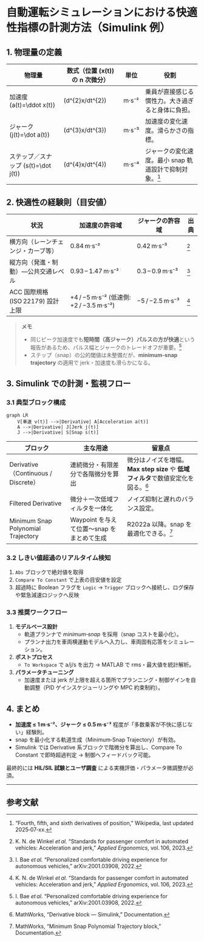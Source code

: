 
# 自動運転シミュレーションにおける快適性指標の計測方法（Simulink 例）

## 1. 物理量の定義

| 物理量 | 数式（位置 \(x(t)\) の n 次微分） | 単位 | 役割 |
| --- | --- | --- | --- |
| 加速度 \(a(t)=\ddot x(t)\) | \(d^{2}x/dt^{2}\) | m·s⁻² | 乗員が直接感じる慣性力。大き過ぎると身体に負担。 |
| ジャーク \(j(t)=\dot a(t)\) | \(d^{3}x/dt^{3}\) | m·s⁻³ | 加速度の変化速度。滑らかさの指標。 |
| ステップ／スナップ \(s(t)=\dot j(t)\) | \(d^{4}x/dt^{4}\) | m·s⁻⁴ | ジャークの変化速度。最小 snap 軌道設計で抑制対象。[^3] |

## 2. 快適性の経験則（目安値）

| 状況 | 加速度の許容域 | ジャークの許容域 | 出典 |
| --- | --- | --- | --- |
| 横方向（レーンチェンジ・カーブ等） | 0.84 m·s⁻² | 0.42 m·s⁻³ | [^1] |
| 縦方向（発進・制動）—公共交通レベル | 0.93 – 1.47 m·s⁻² | 0.3 – 0.9 m·s⁻³ | [^2] |
| ACC 国際規格 (ISO 22179) 設計上限 | +4 / −5 m·s⁻² (低速側: +2 / −3.5 m·s⁻²) | −5 / −2.5 m·s⁻³ | [^1] |

> **メモ**  
> - 同じピーク加速度でも**短時間（高ジャーク）パルスの方が快適**という報告があるため、パルス幅とジャークのトレードオフが重要。[^2]  
> - ステップ（snap）の公的閾値は未整備だが、**minimum‑snap trajectory** の適用で jerk・加速度も滑らかになる。

## 3. Simulink での計測・監視フロー

### 3.1 典型ブロック構成

```mermaid
graph LR
    V[車速 v(t)] -->|Derivative| A[Acceleration a(t)]
    A -->|Derivative| J[Jerk j(t)]
    J -->|Derivative| S[Snap s(t)]
```

| ブロック | 主な用途 | 留意点 |
| --- | --- | --- |
| Derivative（Continuous / Discrete） | 連続微分・有限差分で各階微分を算出 | 微分はノイズを増幅。**Max step size** や **低域フィルタ**で数値安定化を図る。[^4] |
| Filtered Derivative | 微分＋一次低域フィルタを一体化 | ノイズ抑制と遅れのバランス設定。 |
| Minimum Snap Polynomial Trajectory | Waypoint を与えて位置～snap をまとめて生成 | R2022a 以降。snap を最適化できる。[^5] |

### 3.2 しきい値超過のリアルタイム検知

1. `Abs` ブロックで絶対値を取得  
2. `Compare To Constant` で上表の目安値を設定  
3. 超過時に Boolean フラグを `Logic` → `Trigger` ブロックへ接続し、ログ保存や緊急減速ロジックへ反映

### 3.3 推奨ワークフロー

1. **モデルベース設計**  
   - 軌道プランナで *minimum‑snap* を採用（snap コストを最小化）。  
   - プランナ出力を車両横運動モデルへ入力し、車両固有応答をシミュレーション。  
2. **ポストプロセス**  
   - `To Workspace` で a/j/s を出力 → MATLAB で rms・最大値を統計解析。  
3. **パラメータチューニング**  
   - 加速度または jerk が上限を超える箇所でプランニング・制御ゲインを自動調整（PID ゲインスケジューリングや MPC 約束制約）。

## 4. まとめ

- **加速度 ≤ 1 m·s⁻²、ジャーク ≤ 0.5 m·s⁻³** 程度が「多数乗客が不快に感じない」経験則。  
- snap を最小化する軌道生成（Minimum‑Snap Trajectory）が有効。  
- Simulink では Derivative 系ブロックで階微分を算出し、Compare To Constant で即時超過判定 → 制御へフィードバック可能。  

最終的には **HIL/SIL 試験とユーザ調査** による実機評価・パラメータ微調整が必須。

---

## 参考文献

[^1]: K. N. de Winkel *et al.* “Standards for passenger comfort in automated vehicles: Acceleration and jerk,” *Applied Ergonomics*, vol. 106, 2023.  
[^2]: I. Bae *et al.* “Personalized comfortable driving experience for autonomous vehicles,” arXiv:2001.03908, 2022.  
[^3]: “Fourth, fifth, and sixth derivatives of position,” Wikipedia, last updated 2025‑07‑xx.  
[^4]: MathWorks, “Derivative block — Simulink,” Documentation.  
[^5]: MathWorks, “Minimum Snap Polynomial Trajectory block,” Documentation.
